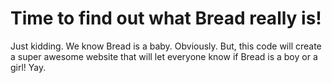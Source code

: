 # Time to find out what Bread really is!

Just kidding. We know Bread is a baby. Obviously. But, this code will create a super awesome website that will let everyone know if Bread is a boy or a girl! Yay.
